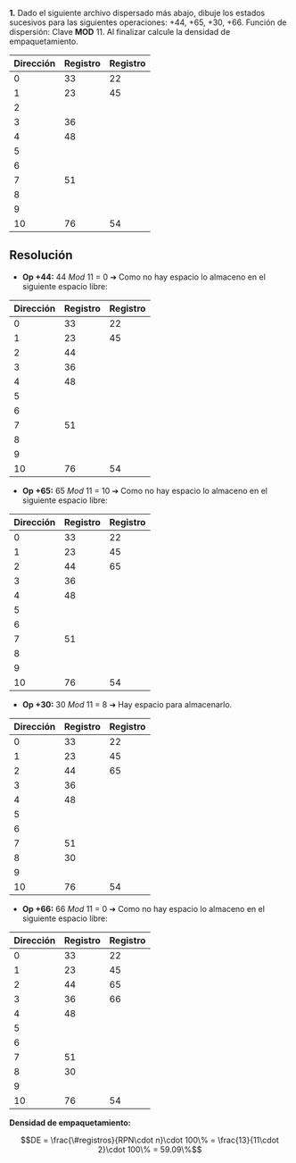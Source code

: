 **1.** Dado el siguiente archivo dispersado más abajo, dibuje los estados sucesivos para las siguientes operaciones: +44, +65, +30, +66. Función de dispersión: Clave **MOD** 11. Al finalizar calcule la densidad de empaquetamiento.

| Dirección | Registro | Registro |
| --------- | -------- | -------- |
| 0         | 33       | 22       |
| 1         | 23       | 45       |
| 2         |          |          |
| 3         | 36       |          |
| 4         | 48       |          |
| 5         |          |          |
| 6         |          |          |
| 7         | 51       |          |
| 8         |          |          |
| 9         |          |          |
| 10        | 76       | 54       |

## Resolución

* **Op +44:** 44 *Mod* 11 = 0 ➔ Como no hay espacio lo almaceno en el siguiente espacio libre:

| Dirección | Registro | Registro |
| --------- | -------- | -------- |
| 0         | 33       | 22       |
| 1         | 23       | 45       |
| 2         | 44       |          |
| 3         | 36       |          |
| 4         | 48       |          |
| 5         |          |          |
| 6         |          |          |
| 7         | 51       |          |
| 8         |          |          |
| 9         |          |          |
| 10        | 76       | 54       |

* **Op +65:** 65 *Mod* 11 = 10 ➔ Como no hay espacio lo almaceno en el siguiente espacio libre:

| Dirección | Registro | Registro |
| --------- | -------- | -------- |
| 0         | 33       | 22       |
| 1         | 23       | 45       |
| 2         | 44       | 65       |
| 3         | 36       |          |
| 4         | 48       |          |
| 5         |          |          |
| 6         |          |          |
| 7         | 51       |          |
| 8         |          |          |
| 9         |          |          |
| 10        | 76       | 54       |

* **Op +30:** 30 *Mod* 11 = 8 ➔ Hay espacio para almacenarlo.

| Dirección | Registro | Registro |
| --------- | -------- | -------- |
| 0         | 33       | 22       |
| 1         | 23       | 45       |
| 2         | 44       | 65       |
| 3         | 36       |          |
| 4         | 48       |          |
| 5         |          |          |
| 6         |          |          |
| 7         | 51       |          |
| 8         | 30       |          |
| 9         |          |          |
| 10        | 76       | 54       |

* **Op +66:** 66 *Mod* 11 = 0 ➔ Como no hay espacio lo almaceno en el siguiente espacio libre:

| Dirección | Registro | Registro |
| --------- | -------- | -------- |
| 0         | 33       | 22       |
| 1         | 23       | 45       |
| 2         | 44       | 65       |
| 3         | 36       | 66       |
| 4         | 48       |          |
| 5         |          |          |
| 6         |          |          |
| 7         | 51       |          |
| 8         | 30       |          |
| 9         |          |          |
| 10        | 76       | 54       |

**Densidad de empaquetamiento:**

$$DE = \frac{\#registros}{RPN\cdot n}\cdot 100\% = \frac{13}{11\cdot 2}\cdot 100\% = 59.09\%$$
